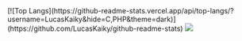 
<section>
  [![Top Langs](https://github-readme-stats.vercel.app/api/top-langs/?username=LucasKaiky&hide=C,PHP&theme=dark)](https://github.com/LucasKaiky/github-readme-stats)
<picture>
<source 
  srcset="https://github-readme-stats.vercel.app/api?username=LucasKaiky&show_icons=true&theme=dark"
  media="(prefers-color-scheme: dark)"
/>
<source
  srcset="https://github-readme-stats.vercel.app/api?username=LucasKaiky&show_icons=true"
  media="(prefers-color-scheme: light), (prefers-color-scheme: no-preference)"
/>
<img src="https://github-readme-stats.vercel.app/api?username=LucasKaiky&show_icons=true" />
</picture>
</section>
